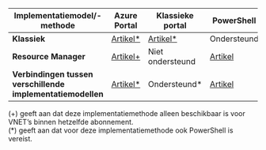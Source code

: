 | **Implementatiemodel/-methode** | **Azure Portal** | **Klassieke portal** | **PowerShell** |
| --- | --- | --- | --- |
| **Klassiek** |[Artikel*](../articles/vpn-gateway/vpn-gateway-howto-vnet-vnet-portal-classic.md)|[Artikel*](../articles/vpn-gateway/virtual-networks-configure-vnet-to-vnet-connection.md) |Ondersteund |
| **Resource Manager** |[Artikel+](../articles/vpn-gateway/vpn-gateway-howto-vnet-vnet-resource-manager-portal.md) |Niet ondersteund |[Artikel](../articles/vpn-gateway/vpn-gateway-vnet-vnet-rm-ps.md) |
| **Verbindingen tussen verschillende implementatiemodellen** |[Artikel*](../articles/vpn-gateway/vpn-gateway-connect-different-deployment-models-portal.md) |Ondersteund* |[Artikel](../articles/vpn-gateway/vpn-gateway-connect-different-deployment-models-powershell.md) |

(+) geeft aan dat deze implementatiemethode alleen beschikbaar is voor VNET’s binnen hetzelfde abonnement.<br>
(*) geeft aan dat voor deze implementatiemethode ook PowerShell is vereist.

